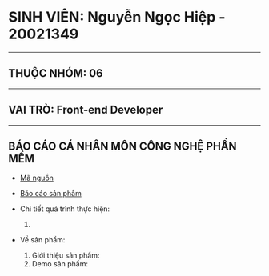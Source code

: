 # SINH VIÊN: Nguyễn Ngọc Hiệp - 20021349
---------------------------------------------------------------------------------------------------------------------------------------------------------------------------
## THUỘC NHÓM: 06
--------------------------------------------------------------------------------------------------------------------------------------------------------------------------
## VAI TRÒ: Front-end Developer 
--------------------------------------------------------------------------------------------------------------------------------------------------------------------------
## BÁO CÁO CÁ NHÂN MÔN CÔNG NGHỆ PHẦN MỀM
- [Mã nguồn](https://github.com/hiepuet1205/btl_cnpm) 
- [Báo cáo sản phẩm](https://docs.google.com/document/d/1DRPeFX_h7-ul2MFgwT-dNL6u4Mp4Hdm8NatMjZZ2mQg/edit?usp=sharing)
- Chi tiết quá trình thực hiện:

   1. 

- Về sản phẩm:
   1. Giới thiệu sản phẩm:
   2. Demo sản phẩm: 

